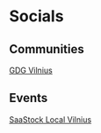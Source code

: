 # Socials

## Communities

[GDG Vilnius](https://gdg.community.dev/gdg-vilnius/)

## Events

[SaaStock Local Vilnius](https://local.saastock.com/vilnius/)

## 

